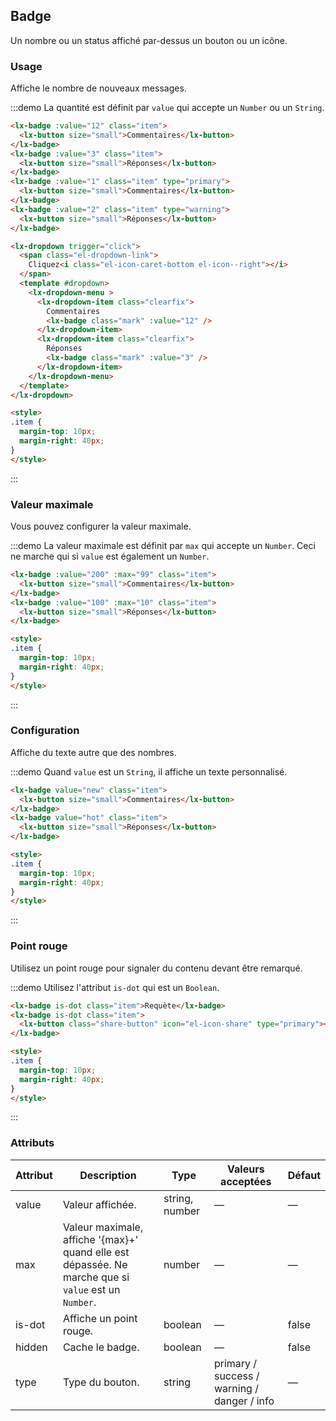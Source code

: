 ## Badge

Un nombre ou un status affiché par-dessus un bouton ou un icône.

### Usage

Affiche le nombre de nouveaux messages.

:::demo La quantité est définit par `value` qui accepte un `Number` ou un `String`.

```html
<lx-badge :value="12" class="item">
  <lx-button size="small">Commentaires</lx-button>
</lx-badge>
<lx-badge :value="3" class="item">
  <lx-button size="small">Réponses</lx-button>
</lx-badge>
<lx-badge :value="1" class="item" type="primary">
  <lx-button size="small">Commentaires</lx-button>
</lx-badge>
<lx-badge :value="2" class="item" type="warning">
  <lx-button size="small">Réponses</lx-button>
</lx-badge>

<lx-dropdown trigger="click">
  <span class="el-dropdown-link">
    Cliquez<i class="el-icon-caret-bottom el-icon--right"></i>
  </span>
  <template #dropdown>
    <lx-dropdown-menu >
      <lx-dropdown-item class="clearfix">
        Commentaires
        <lx-badge class="mark" :value="12" />
      </lx-dropdown-item>
      <lx-dropdown-item class="clearfix">
        Réponses
        <lx-badge class="mark" :value="3" />
      </lx-dropdown-item>
    </lx-dropdown-menu>
  </template>
</lx-dropdown>

<style>
.item {
  margin-top: 10px;
  margin-right: 40px;
}
</style>
```
:::

### Valeur maximale

Vous pouvez configurer la valeur maximale.

:::demo La valeur maximale est définit par `max` qui accepte un `Number`. Ceci ne marche qui si `value` est également un `Number`.

```html
<lx-badge :value="200" :max="99" class="item">
  <lx-button size="small">Commentaires</lx-button>
</lx-badge>
<lx-badge :value="100" :max="10" class="item">
  <lx-button size="small">Réponses</lx-button>
</lx-badge>

<style>
.item {
  margin-top: 10px;
  margin-right: 40px;
}
</style>
```
:::

### Configuration

Affiche du texte autre que des nombres.

:::demo Quand `value` est un `String`, il affiche un texte personnalisé.

```html
<lx-badge value="new" class="item">
  <lx-button size="small">Commentaires</lx-button>
</lx-badge>
<lx-badge value="hot" class="item">
  <lx-button size="small">Réponses</lx-button>
</lx-badge>

<style>
.item {
  margin-top: 10px;
  margin-right: 40px;
}
</style>
```
:::

### Point rouge

Utilisez un point rouge pour signaler du contenu devant être remarqué.

:::demo Utilisez l'attribut `is-dot` qui est un `Boolean`.

```html
<lx-badge is-dot class="item">Requète</lx-badge>
<lx-badge is-dot class="item">
  <lx-button class="share-button" icon="el-icon-share" type="primary"></lx-button>
</lx-badge>

<style>
.item {
  margin-top: 10px;
  margin-right: 40px;
}
</style>
```
:::

### Attributs

| Attribut     | Description     | Type            | Valeurs acceptées       | Défaut |
|-------------  |---------------- |---------------- |---------------------- |-------- |
| value         | Valeur affichée.   | string, number  |          —            |    —    |
| max           |  Valeur maximale, affiche '{max}+' quand elle est dépassée. Ne marche que si `value` est un `Number`.   | number  |         —              |     —    |
| is-dot        | Affiche un point rouge. | boolean   |    —           |  false  |
| hidden        | Cache le badge.    | boolean         |          —            |  false  |
| type          | Type du bouton.     | string          | primary / success / warning / danger / info |   —  |
